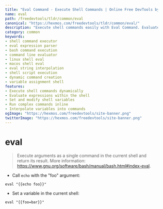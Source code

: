 ```yaml
---
title: "Eval Command - Execute Shell Commands | Online Free DevTools by Hexmos"
name: eval
path: /freedevtools/tldr/common/eval
canonical: "https://hexmos.com/freedevtools/tldr/common/eval/"
description: "Execute shell commands easily with Eval Command. Evaluate expressions, set variables, and run complex commands directly in the shell. Free online tool, no registration required."
category: common
keywords:
- shell command executor
- eval expression parser
- bash command execution
- command line evaluator
- linux shell eval
- macos shell eval
- eval string interpolation
- shell script execution
- dynamic command creation
- variable assignment shell
features:
- Execute shell commands dynamically
- Evaluate expressions within the shell
- Set and modify shell variables
- Run complex commands inline
- Interpolate variables into commands
ogImage: "https://hexmos.com/freedevtools/site-banner.png"
twitterImage: "https://hexmos.com/freedevtools/site-banner.png"
---
```


# eval

> Execute arguments as a single command in the current shell and return its result.
> More information: <https://www.gnu.org/software/bash/manual/bash.html#index-eval>.

- Call `echo` with the "foo" argument:

`eval "{{echo foo}}"`

- Set a variable in the current shell:

`eval "{{foo=bar}}"`
